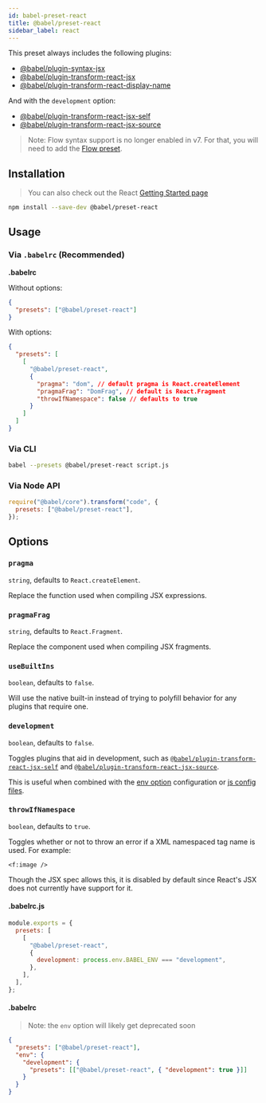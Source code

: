 ```yaml
---
id: babel-preset-react
title: @babel/preset-react
sidebar_label: react
---
```


This preset always includes the following plugins:

- [@babel/plugin-syntax-jsx](plugin-syntax-jsx.md)
- [@babel/plugin-transform-react-jsx](plugin-transform-react-jsx.md)
- [@babel/plugin-transform-react-display-name](plugin-transform-react-display-name.md)

And with the `development` option:

- [@babel/plugin-transform-react-jsx-self](plugin-transform-react-jsx-self.md)
- [@babel/plugin-transform-react-jsx-source](plugin-transform-react-jsx-source.md)

> Note: Flow syntax support is no longer enabled in v7. For that, you will need to add the [Flow preset](preset-flow.md).

## Installation

> You can also check out the React [Getting Started page](https://facebook.github.io/react/docs/hello-world.html)

```sh
npm install --save-dev @babel/preset-react
```

## Usage

### Via `.babelrc` (Recommended)

**.babelrc**

Without options:

```json
{
  "presets": ["@babel/preset-react"]
}
```

With options:

```json
{
  "presets": [
    [
      "@babel/preset-react",
      {
        "pragma": "dom", // default pragma is React.createElement
        "pragmaFrag": "DomFrag", // default is React.Fragment
        "throwIfNamespace": false // defaults to true
      }
    ]
  ]
}
```

### Via CLI

```sh
babel --presets @babel/preset-react script.js
```

### Via Node API

```javascript
require("@babel/core").transform("code", {
  presets: ["@babel/preset-react"],
});
```

## Options

### `pragma`

`string`, defaults to `React.createElement`.

Replace the function used when compiling JSX expressions.

### `pragmaFrag`

`string`, defaults to `React.Fragment`.

Replace the component used when compiling JSX fragments.

### `useBuiltIns`

`boolean`, defaults to `false`.

Will use the native built-in instead of trying to polyfill behavior for any plugins that require one.

### `development`

`boolean`, defaults to `false`.

Toggles plugins that aid in development, such as [`@babel/plugin-transform-react-jsx-self`](plugin-transform-react-jsx-self.md) and [`@babel/plugin-transform-react-jsx-source`](plugin-transform-react-jsx-source.md).

This is useful when combined with the [env option](options.md#env) configuration or [js config files](config-files.md#javascript).

### `throwIfNamespace`

`boolean`, defaults to `true`.

Toggles whether or not to throw an error if a XML namespaced tag name is used. For example:

    <f:image />

Though the JSX spec allows this, it is disabled by default since React's JSX does not currently have support for it.

#### .babelrc.js

```js
module.exports = {
  presets: [
    [
      "@babel/preset-react",
      {
        development: process.env.BABEL_ENV === "development",
      },
    ],
  ],
};
```

#### .babelrc

> Note: the `env` option will likely get deprecated soon

```json
{
  "presets": ["@babel/preset-react"],
  "env": {
    "development": {
      "presets": [["@babel/preset-react", { "development": true }]]
    }
  }
}
```
